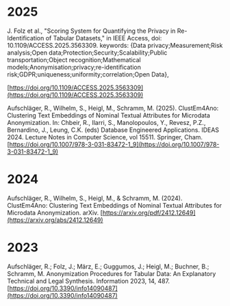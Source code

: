 # 2025

J. Folz et al., "Scoring System for Quantifying the Privacy in Re-Identification of Tabular Datasets," in IEEE Access, doi: 10.1109/ACCESS.2025.3563309.
keywords: {Data privacy;Measurement;Risk analysis;Open data;Protection;Security;Scalability;Public transportation;Object recognition;Mathematical models;Anonymisation;privacy;re-identification risk;GDPR;uniqueness;uniformity;correlation;Open Data},

[https://doi.org/10.1109/ACCESS.2025.3563309](https://doi.org/10.1109/ACCESS.2025.3563309)

Aufschläger, R., Wilhelm, S., Heigl, M., Schramm, M. (2025). ClustEm4Ano: Clustering Text Embeddings of Nominal Textual Attributes for Microdata Anonymization. In: Chbeir, R., Ilarri, S., Manolopoulos, Y., Revesz, P.Z., Bernardino, J., Leung, C.K. (eds) Database Engineered Applications. IDEAS 2024. Lecture Notes in Computer Science, vol 15511. Springer, Cham. [https://doi.org/10.1007/978-3-031-83472-1_9](https://doi.org/10.1007/978-3-031-83472-1_9)

# 2024
Aufschläger, R., Wilhelm, S., Heigl, M., & Schramm, M. (2024). ClustEm4Ano: Clustering Text Embeddings of Nominal Textual Attributes for Microdata Anonymization. arXiv. 
[https://arxiv.org/pdf/2412.12649](https://arxiv.org/abs/2412.12649)

# 2023
Aufschläger, R.; Folz, J.; März, E.; Guggumos, J.; Heigl, M.; Buchner, B.; Schramm, M. Anonymization Procedures for Tabular Data: An Explanatory Technical and Legal Synthesis. Information 2023, 14, 487. 
[https://doi.org/10.3390/info14090487](https://doi.org/10.3390/info14090487)
